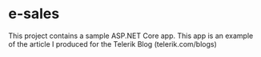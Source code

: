 # e-sales
This project contains a sample ASP.NET Core app. This app is an example of the article I produced for the Telerik Blog (telerik.com/blogs)
